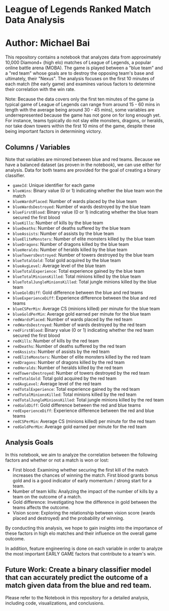 # League of Legends Ranked Match Data Analysis 
# Author: Michael Bai

This repository contains a notebook that analyzes data from approximately 10,000 Diamond+ (high elo) matches of League of Legends, a popular online battle arena (MOBA). The game is played between a "blue team" and a "red team" whose goals are to destroy the opposing team's base and ultimately, their "Nexus". The analysis focuses on the first 10 minutes of each match (the early game) and examines various factors to determine their correlation with the win rate.

Note: Because the data covers only the first ten minutes of the game (a typical game of League of Legends can range from around 15 - 60 mins in length with the average being around 30 - 45 mins), some variables are underrepresented because the game has not gone on for long enough yet. For instance, teams typically do not slay elite monsters, dragons, or heralds, nor take down towers within the first 10 mins of the game, despite these being important factors in determining victory.

## Columns / Variables

Note that variables are mirrored between blue and red teams.
Because we have a balanced dataset (as proven in the notebook), we can use either for analysis.
Data for both teams are provided for the goal of creating a binary classifier.

- `gameId`: Unique identifier for each game
- `blueWins`: Binary value (0 or 1) indicating whether the blue team won the match
- `blueWardsPlaced`: Number of wards placed by the blue team
- `blueWardsDestroyed`: Number of wards destroyed by the blue team
- `blueFirstBlood`: Binary value (0 or 1) indicating whether the blue team secured the first blood
- `blueKills`: Number of kills by the blue team
- `blueDeaths`: Number of deaths suffered by the blue team
- `blueAssists`: Number of assists by the blue team
- `blueEliteMonsters`: Number of elite monsters killed by the blue team
- `blueDragons`: Number of dragons killed by the blue team
- `blueHeralds`: Number of heralds killed by the blue team
- `blueTowersDestroyed`: Number of towers destroyed by the blue team
- `blueTotalGold`: Total gold acquired by the blue team
- `blueAvgLevel`: Average level of the blue team
- `blueTotalExperience`: Total experience gained by the blue team
- `blueTotalMinionsKilled`: Total minions killed by the blue team
- `blueTotalJungleMinionsKilled`: Total jungle minions killed by the blue team
- `blueGoldDiff`: Gold difference between the blue and red teams
- `blueExperienceDiff`: Experience difference between the blue and red teams
- `blueCSPerMin`: Average CS (minions killed) per minute for the blue team
- `blueGoldPerMin`: Average gold earned per minute for the blue team
- `redWardsPlaced`: Number of wards placed by the red team
- `redWardsDestroyed`: Number of wards destroyed by the red team
- `redFirstBlood`: Binary value (0 or 1) indicating whether the red team secured the first blood
- `redKills`: Number of kills by the red team
- `redDeaths`: Number of deaths suffered by the red team
- `redAssists`: Number of assists by the red team
- `redEliteMonsters`: Number of elite monsters killed by the red team
- `redDragons`: Number of dragons killed by the red team
- `redHeralds`: Number of heralds killed by the red team
- `redTowersDestroyed`: Number of towers destroyed by the red team
- `redTotalGold`: Total gold acquired by the red team
- `redAvgLevel`: Average level of the red team
- `redTotalExperience`: Total experience gained by the red team
- `redTotalMinionsKilled`: Total minions killed by the red team
- `redTotalJungleMinionsKilled`: Total jungle minions killed by the red team
- `redGoldDiff`: Gold difference between the red and blue teams
- `redExperienceDiff`: Experience difference between the red and blue teams
- `redCSPerMin`: Average CS (minions killed) per minute for the red team
- `redGoldPerMin`: Average gold earned per minute for the red team

## Analysis Goals

In this notebook, we aim to analyze the correlation between the following factors and whether or not a match is won or lost:

- First blood: Examining whether securing the first kill of the match increases the chances of winning the match. First blood grants bonus gold and is a good indicator of early momentum / strong start for a team.
- Number of team kills: Analyzing the impact of the number of kills by a team on the outcome of a match.
- Gold difference: Investigating how the difference in gold between the teams affects the outcome.
- Vision score: Exploring the relationship between vision score (wards placed and destroyed) and the probability of winning.

By conducting this analysis, we hope to gain insights into the importance of these factors in high elo matches and their influence on the overall game outcome.

In addition, feature engineering is done on each variable in order to analyze the most important EARLY GAME factors that contribute to a team's win.

## Future Work: Create a binary classifier model that can accurately predict the outcome of a match given data from the blue and red team.

Please refer to the Notebook in this repository for a detailed analysis, including code, visualizations, and conclusions.
